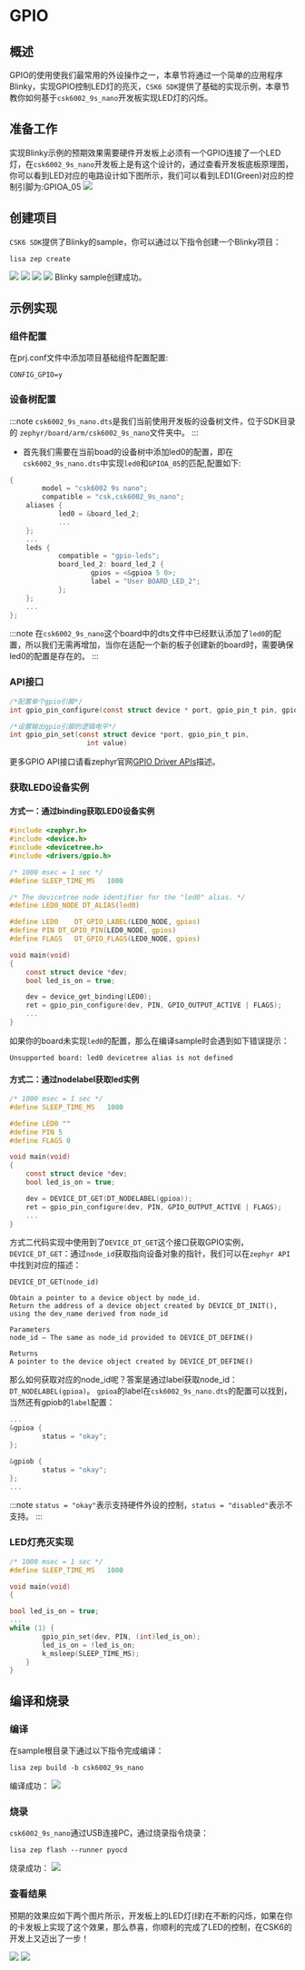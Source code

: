 # GPIO

## 概述
GPIO的使用使我们最常用的外设操作之一，本章节将通过一个简单的应用程序Blinky，实现GPIO控制LED灯的亮灭，`CSK6 SDK`提供了基础的实现示例，本章节教你如何基于`csk6002_9s_nano`开发板实现LED灯的闪烁。

## 准备工作
实现Blinky示例的预期效果需要硬件开发板上必须有一个GPIO连接了一个LED灯，在`csk6002_9s_nano`开发板上是有这个设计的，通过查看开发板底板原理图，你可以看到LED对应的电路设计如下图所示，我们可以看到LED1(Green)对应的控制引脚为:GPIOA_05
![](./files/led_pin.png)

## 创建项目
`CSK6 SDK`提供了Blinky的sample，你可以通过以下指令创建一个Blinky项目：
```
lisa zep create
```
![](./files/create_blinky01.png)
![](./files/create_blinky02.png)
![](./files/create_blinky03.png)
![](./files/create_blinky04.png)
Blinky sample创建成功。
## 示例实现
### 组件配置
在prj.conf文件中添加项目基础组件配置配置:
```shell
CONFIG_GPIO=y
```
### 设备树配置
:::note
`csk6002_9s_nano.dts`是我们当前使用开发板的设备树文件，位于SDK目录的 `zephyr/board/arm/csk6002_9s_nano`文件夹中。
:::
- 首先我们需要在当前boad的设备树中添加led0的配置，即在`csk6002_9s_nano.dts`中实现`led0`和`GPIOA_05`的匹配,配置如下:
```c
{
        model = "csk6002 9s nano";
        compatible = "csk,csk6002_9s_nano";
    aliases {
            led0 = &board_led_2;
            ...
    };
    ...
    leds {
            compatible = "gpio-leds";
            board_led_2: board_led_2 {
                    gpios = <&gpioa 5 0>;
                    label = "User BOARD_LED_2";
            };
    };
    ...
};
```
:::note
在`csk6002_9s_nano`这个board中的dts文件中已经默认添加了`led0`的配置，所以我们无需再增加，当你在适配一个新的板子创建新的board时，需要确保led0的配置是存在的。
:::

### API接口
```c
/*配置单个gpio引脚*/
int gpio_pin_configure(const struct device * port, gpio_pin_t pin, gpio_flags_t flags)

/*设置输出gpio引脚的逻辑电平*/
int gpio_pin_set(const struct device *port, gpio_pin_t pin,
			       int value)
```
更多GPIO API接口请看zephyr官网[GPIO Driver APIs](https://docs.zephyrproject.org/latest/doxygen/html/group__gpio__interface.html)描述。

### 获取LED0设备实例
#### 方式一：通过binding获取LED0设备实例
```c
#include <zephyr.h>
#include <device.h>
#include <devicetree.h>
#include <drivers/gpio.h>

/* 1000 msec = 1 sec */
#define SLEEP_TIME_MS   1000

/* The devicetree node identifier for the "led0" alias. */
#define LED0_NODE DT_ALIAS(led0)

#define LED0	DT_GPIO_LABEL(LED0_NODE, gpios)
#define PIN	DT_GPIO_PIN(LED0_NODE, gpios)
#define FLAGS	DT_GPIO_FLAGS(LED0_NODE, gpios)

void main(void)
{
    const struct device *dev;
    bool led_is_on = true;

    dev = device_get_binding(LED0);
    ret = gpio_pin_configure(dev, PIN, GPIO_OUTPUT_ACTIVE | FLAGS); 
    ...
}
```

如果你的board未实现`led0`的配置，那么在编译sample时会遇到如下错误提示：
```
Unsupported board: led0 devicetree alias is not defined
```

#### 方式二：通过nodelabel获取led实例
```c
/* 1000 msec = 1 sec */
#define SLEEP_TIME_MS   1000

#define LED0 ""
#define PIN	5
#define FLAGS 0

void main(void)
{
	const struct device *dev;
	bool led_is_on = true;

    dev = DEVICE_DT_GET(DT_NODELABEL(gpioa));
    ret = gpio_pin_configure(dev, PIN, GPIO_OUTPUT_ACTIVE | FLAGS); 
    ...
}
```
方式二代码实现中使用到了`DEVICE_DT_GET`这个接口获取GPIO实例，`DEVICE_DT_GET`：通过`node_id`获取指向设备对象的指针，我们可以在`zephyr API`中找到对应的描述：
```
DEVICE_DT_GET(node_id)

Obtain a pointer to a device object by node_id.
Return the address of a device object created by DEVICE_DT_INIT(), using the dev_name derived from node_id

Parameters
node_id – The same as node_id provided to DEVICE_DT_DEFINE()

Returns
A pointer to the device object created by DEVICE_DT_DEFINE()
```
那么如何获取对应的node_id呢？答案是通过label获取node_id：`DT_NODELABEL(gpioa)`。
`gpioa`的label在`csk6002_9s_nano.dts`的配置可以找到，当然还有gpiob的`label`配置：

```c
...
&gpioa {
        status = "okay";
};

&gpiob {
        status = "okay";
};
...
```
:::note
`status = "okay"`表示支持硬件外设的控制，`status = "disabled"`表示不支持。
:::
### LED灯亮灭实现
```c
/* 1000 msec = 1 sec */
#define SLEEP_TIME_MS   1000

void main(void)
{

bool led_is_on = true;
...
while (1) {
        gpio_pin_set(dev, PIN, (int)led_is_on);
		led_is_on = !led_is_on;
		k_msleep(SLEEP_TIME_MS);
	}
}
```

## 编译和烧录
### 编译
在sample根目录下通过以下指令完成编译：
```
lisa zep build -b csk6002_9s_nano
```
编译成功：
![](./files/build.png)

### 烧录
`csk6002_9s_nano`通过USB连接PC，通过烧录指令烧录：
```
lisa zep flash --runner pyocd
```
烧录成功：
![](./files/flash.png)

### 查看结果
预期的效果应如下两个图片所示，开发板上的LED灯(绿)在不断的闪烁，如果在你的卡发板上实现了这个效果，那么恭喜，你顺利的完成了LED的控制，在CSK6的开发上又迈出了一步！

![](./files/led_on.png)
![](./files/led_off.png)





